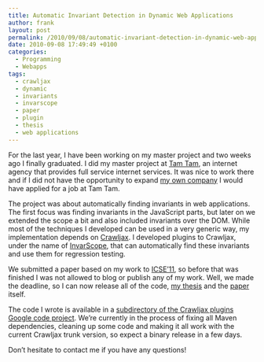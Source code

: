```yaml
---
title: Automatic Invariant Detection in Dynamic Web Applications
author: frank
layout: post
permalink: /2010/09/08/automatic-invariant-detection-in-dynamic-web-applications/
date: 2010-09-08 17:49:49 +0100
categories:
  - Programming
  - Webapps
tags:
  - crawljax
  - dynamic
  - invariants
  - invarscope
  - paper
  - plugin
  - thesis
  - web applications
---
```

For the last year, I have been working on my master project and two weeks ago I finally graduated. I did my master project at [Tam Tam][1], an internet agency that provides full service internet services. It was nice to work there and if I did not have the opportunity to expand [my own company][2] I would have applied for a job at Tam Tam.

The project was about automatically finding invariants in web applications. The first focus was finding invariants in the JavaScript parts, but later on we extended the scope a bit and also included invariants over the DOM. While most of the techniques I developed can be used in a very generic way, my implementation depends on [Crawljax][3]. I developed plugins to Crawljax, under the name of [InvarScope][4], that can automatically find these invariants and use them for regression testing.

We submitted a paper based on my work to [ICSE&#8217;11][5], so before that was finished I was not allowed to blog or publish any of my work. Well, we made the deadline, so I can now release all of the code, [my thesis][6] and the [paper][7] itself.

The code I wrote is available in a [subdirectory of the Crawljax plugins Google code project][8]. We&#8217;re currently in the process of fixing all Maven dependencies, cleaning up some code and making it all work with the current Crawljax trunk version, so expect a binary release in a few days.

Don&#8217;t hesitate to contact me if you have any questions!

 [1]: http://www.tamtam.nl/
 [2]: http://ivaldi.nl/
 [3]: http://crawljax.com/
 [4]: http://crawljax.com/plugins/invarscope-plugins/
 [5]: http://2011.icse-conferences.org/
 [6]: http://frankgroeneveld.nl/wp-content/uploads/2010/09/thesis-frank-groeneveld1.pdf
 [7]: http://swerl.tudelft.nl/twiki/pub/Main/TechnicalReports/TUD-SERG-2010-037.pdf
 [8]: http://code.google.com/p/crawljax-plugins/source/browse/#svn/trunk/invarscope
